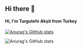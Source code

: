 ## Hi there 👋

####           Hi, I'm Turgutefe Akşit from Turkey

[![Anurag's GitHub stats](https://github-readme-stats.vercel.app/api?username=Turgutefe-Aksit)](https://github.com/anuraghazra/github-readme-stats)

![Anurag's GitHub stats](https://github-readme-stats.vercel.app/api?username=Turgutefe-Aksit&show_icons=true)
